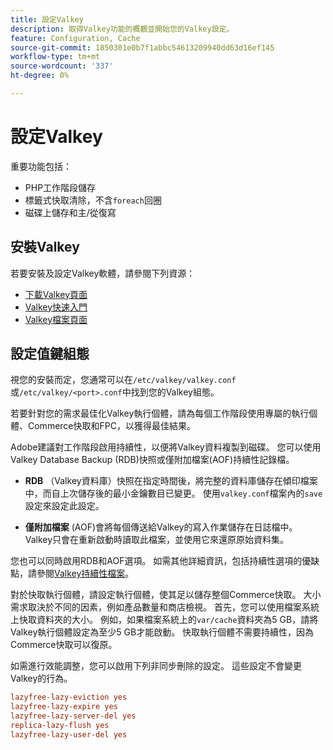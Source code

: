 ```yaml
---
title: 設定Valkey
description: 取得Valkey功能的概觀並開始您的Valkey設定。
feature: Configuration, Cache
source-git-commit: 1850301e0b7f1abbc54613209940dd63d16ef145
workflow-type: tm+mt
source-wordcount: '337'
ht-degree: 0%

---
```


# 設定Valkey

重要功能包括：

- PHP工作階段儲存
- 標籤式快取清除，不含`foreach`回圈
- 磁碟上儲存和主/從復寫

## 安裝Valkey

若要安裝及設定Valkey軟體，請參閱下列資源：

- [下載Valkey頁面](https://valkey.io/download/)
- [Valkey快速入門](https://valkey.io/topics/quickstart/)
- [Valkey檔案頁面](https://valkey.io/docs)

## 設定值鍵組態

視您的安裝而定，您通常可以在`/etc/valkey/valkey.conf`或`/etc/valkey/<port>.conf`中找到您的Valkey組態。

若要針對您的需求最佳化Valkey執行個體，請為每個工作階段使用專屬的執行個體、Commerce快取和FPC，以獲得最佳結果。

Adobe建議對工作階段啟用持續性，以便將Valkey資料複製到磁碟。 您可以使用Valkey Database Backup (RDB)快照或僅附加檔案(AOF)持續性記錄檔。

- **RDB** （Valkey資料庫）快照在指定時間後，將完整的資料庫儲存在傾印檔案中，而自上次儲存後的最小金鑰數目已變更。 使用`valkey.conf`檔案內的`save`設定來設定此設定。

- **僅附加檔案** (AOF)會將每個傳送給Valkey的寫入作業儲存在日誌檔中。 Valkey只會在重新啟動時讀取此檔案，並使用它來還原原始資料集。

您也可以同時啟用RDB和AOF選項。 如需其他詳細資訊，包括持續性選項的優缺點，請參閱[Valkey持續性檔案](https://valkey.io/topics/persistence/)。

對於快取執行個體，請設定執行個體，使其足以儲存整個Commerce快取。 大小需求取決於不同的因素，例如產品數量和商店檢視。 首先，您可以使用檔案系統上快取資料夾的大小。 例如，如果檔案系統上的`var/cache`資料夾為5 GB，請將Valkey執行個體設定為至少5 GB才能啟動。 快取執行個體不需要持續性，因為Commerce快取可以復原。

如需進行效能調整，您可以啟用下列非同步刪除的設定。 這些設定不會變更Valkey的行為。

```ini
lazyfree-lazy-eviction yes
lazyfree-lazy-expire yes
lazyfree-lazy-server-del yes
replica-lazy-flush yes
lazyfree-lazy-user-del yes
```

